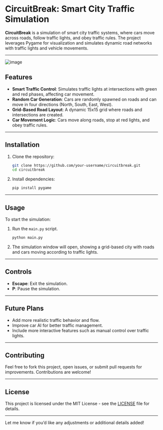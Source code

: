 # CircuitBreak: Smart City Traffic Simulation

**CircuitBreak** is a simulation of smart city traffic systems, where cars move across roads, follow traffic lights, and obey traffic rules. The project leverages Pygame for visualization and simulates dynamic road networks with traffic lights and vehicle movements.

---
![image](https://github.com/user-attachments/assets/25a396c2-9cf8-4c85-a224-6f89422ccdd9)


## Features

- **Smart Traffic Control**: Simulates traffic lights at intersections with green and red phases, affecting car movement.
- **Random Car Generation**: Cars are randomly spawned on roads and can move in four directions (North, South, East, West).
- **Grid-Based Road Layout**: A dynamic 15x15 grid where roads and intersections are created.
- **Car Movement Logic**: Cars move along roads, stop at red lights, and obey traffic rules.

---

## Installation

1. Clone the repository:

    ```bash
    git clone https://github.com/your-username/circuitbreak.git
    cd circuitbreak
    ```

2. Install dependencies:

    ```bash
    pip install pygame
    ```

---

## Usage

To start the simulation:

1. Run the `main.py` script.

    ```bash
    python main.py
    ```

2. The simulation window will open, showing a grid-based city with roads and cars moving according to traffic lights.

---

## Controls

- **Escape**: Exit the simulation.
- **P**: Pause the simulation.

---

## Future Plans

- Add more realistic traffic behavior and flow.
- Improve car AI for better traffic management.
- Include more interactive features such as manual control over traffic lights.

---

## Contributing

Feel free to fork this project, open issues, or submit pull requests for improvements. Contributions are welcome!

---

## License

This project is licensed under the MIT License - see the [LICENSE](LICENSE) file for details.

---

Let me know if you’d like any adjustments or additional details added!

